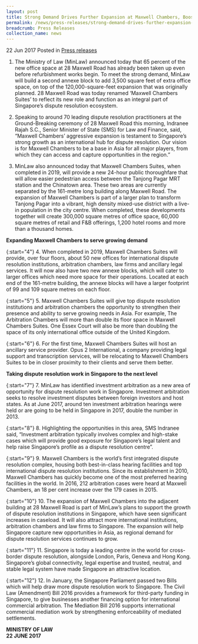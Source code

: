 ```yaml
---
layout: post
title: Strong Demand Drives Further Expansion at Maxwell Chambers, Boosting Singapore’s Position as Dispute Resolution Hub
permalink: /news/press-releases/strong-demand-drives-further-expansion-at-maxwell-chambers--boos
breadcrumb: Press Releases
collection_name: news
---
```


22 Jun 2017 Posted in [Press releases](/news/press-releases)

1. The Ministry of Law (MinLaw) announced today that 65 percent of the new office space at 28 Maxwell Road has already been taken up even before refurbishment works begin. To meet the strong demand, MinLaw will build a second annexe block to add 3,500 square feet of extra office space, on top of the 120,000-square-feet expansion that was originally planned. 28 Maxwell Road was today renamed ‘Maxwell Chambers Suites’ to reflect its new role and function as an integral part of Singapore’s dispute resolution ecosystem.

 

2. Speaking to around 70 leading dispute resolution practitioners at the Ground-Breaking ceremony of 28 Maxwell Road this morning, Indranee Rajah S.C., Senior Minister of State (SMS) for Law and Finance, said, “Maxwell Chambers’ aggressive expansion is testament to Singapore’s strong growth as an international hub for dispute resolution. Our vision is for Maxwell Chambers to be a base in Asia for all major players, from which they can access and capture opportunities in the region.”

 

3. MinLaw also announced today that Maxwell Chambers Suites, when completed in 2019, will provide a new 24-hour public thoroughfare that will allow easier pedestrian access between the Tanjong Pagar MRT station and the Chinatown area. These two areas are currently separated by the 161-metre long building along Maxwell Road. The expansion of Maxwell Chambers is part of a larger plan to transform Tanjong Pagar into a vibrant, high density mixed-use district with a live-in population in the city centre. When completed, these developments together will create 300,000 square metres of office space, 60,000 square metres of retail and F&B offerings, 1,200 hotel rooms and more than a thousand homes.

 

**Expanding Maxwell Chambers to serve growing demand**

 
{:start="4"}
4. When completed in 2019, Maxwell Chambers Suites will provide, over four floors, about 50 new offices for international dispute resolution institutions, arbitration chambers, law firms and ancillary legal services. It will now also have two new annexe blocks, which will cater to larger offices which need more space for their operations. Located at each end of the 161-metre building, the annexe blocks will have a larger footprint of 99 and 109 square metres on each floor.

 
{:start="5"}
5. Maxwell Chambers Suites will give top dispute resolution institutions and arbitration chambers the opportunity to strengthen their presence and ability to serve growing needs in Asia. For example, The Arbitration Chambers will more than double its floor space in Maxwell Chambers Suites. One Essex Court will also be more than doubling the space of its only international office outside of the United Kingdom.

 
{:start="6"}
6. For the first time, Maxwell Chambers Suites will host an ancillary service provider. Opus 2 International, a company providing legal support and transcription services, will be relocating to Maxwell Chambers Suites to be in closer proximity to their clients and serve them better.

 

**Taking dispute resolution work in Singapore to the next level**

 
{:start="7"}
7. MinLaw has identified investment arbitration as a new area of opportunity for dispute resolution work in Singapore. Investment arbitration seeks to resolve investment disputes between foreign investors and host states. As at June 2017, around ten investment arbitration hearings were held or are going to be held in Singapore in 2017, double the number in 2013.

 

{:start="8"}
8. Highlighting the opportunities in this area, SMS Indranee said, “Investment arbitration typically involves complex and high-stake cases which will provide good exposure for Singapore’s legal talent and help raise Singapore’s profile as a dispute resolution centre”.

 
{:start="9"}
9. Maxwell Chambers is the world’s first integrated dispute resolution complex, housing both best-in-class hearing facilities and top international dispute resolution institutions. Since its establishment in 2010, Maxwell Chambers has quickly become one of the most preferred hearing facilities in the world. In 2016, 212 arbitration cases were heard at Maxwell Chambers, an 18 per cent increase over the 179 cases in 2015.

 
{:start="10"}
10. The expansion of Maxwell Chambers into the adjacent building at 28 Maxwell Road is part of MinLaw’s plans to support the growth of dispute resolution institutions in Singapore, which have seen significant increases in caseload. It will also attract more international institutions, arbitration chambers and law firms to Singapore. The expansion will help Singapore capture new opportunities in Asia, as regional demand for dispute resolution services continues to grow.

 
{:start="11"}
11. Singapore is today a leading centre in the world for cross-border dispute resolution, alongside London, Paris, Geneva and Hong Kong. Singapore’s global connectivity, legal expertise and trusted, neutral, and stable legal system have made Singapore an attractive location.

 
{:start="12"}
12. In January, the Singapore Parliament passed two Bills which will help draw more dispute resolution work to Singapore. The Civil Law (Amendment) Bill 2016 provides a framework for third-party funding in Singapore, to give businesses another financing option for international commercial arbitration. The Mediation Bill 2016 supports international commercial mediation work by strengthening enforceability of mediated settlements.

 

 

**MINISTRY OF LAW**    
**22 JUNE 2017**
